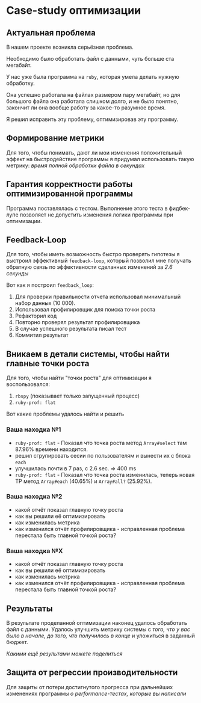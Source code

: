 # Case-study оптимизации

## Актуальная проблема
В нашем проекте возникла серьёзная проблема.

Необходимо было обработать файл с данными, чуть больше ста мегабайт.

У нас уже была программа на `ruby`, которая умела делать нужную обработку.

Она успешно работала на файлах размером пару мегабайт, но для большого файла она работала слишком долго, и не было понятно, закончит ли она вообще работу за какое-то разумное время.

Я решил исправить эту проблему, оптимизировав эту программу.

## Формирование метрики
Для того, чтобы понимать, дают ли мои изменения положительный эффект на быстродействие программы я придумал использовать такую метрику: *время полной обработки файла в секундах*

## Гарантия корректности работы оптимизированной программы
Программа поставлялась с тестом. Выполнение этого теста в фидбек-лупе позволяет не допустить изменения логики программы при оптимизации.

## Feedback-Loop
Для того, чтобы иметь возможность быстро проверять гипотезы я выстроил эффективный `feedback-loop`, который позволил мне получать обратную связь по эффективности сделанных изменений за *2.6 секунды*

Вот как я построил `feedback_loop`:
  1. Для проверки правильности отчета использовал минимальный набор данных (10 000).
  2. Использовал профилировщик для поиска точки роста
  3. Рефакторил код
  4. Повторно проверял результат профилировщика
  5. В случае успешного результата писал тест
  6. Коммитил результат

## Вникаем в детали системы, чтобы найти главные точки роста
Для того, чтобы найти "точки роста" для оптимизации я воспользовался:
  1. `rbspy` (показывает только запущенный процесс)
  2. `ruby-prof: flat`

Вот какие проблемы удалось найти и решить

### Ваша находка №1
- `ruby-prof: flat` - Показал что точка роста метод `Array#select` там 87.96% времени находится.
- решил сгрупировать сесии по пользователям и вынести их с блока `each`
- улучшилась почти в 7 раз, с 2.6 sec. => 400 ms
- `ruby-prof: flat` - Показал что точка роста изменилась, теперь новая ТР метод `Array#each` (40.65%) и `Array#all?` (25.92%).

### Ваша находка №2
- какой отчёт показал главную точку роста
- как вы решили её оптимизировать
- как изменилась метрика
- как изменился отчёт профилировщика - исправленная проблема перестала быть главной точкой роста?

### Ваша находка №X
- какой отчёт показал главную точку роста
- как вы решили её оптимизировать
- как изменилась метрика
- как изменился отчёт профилировщика - исправленная проблема перестала быть главной точкой роста?

## Результаты
В результате проделанной оптимизации наконец удалось обработать файл с данными.
Удалось улучшить метрику системы с *того, что у вас было в начале, до того, что получилось в конце* и уложиться в заданный бюджет.

*Какими ещё результами можете поделиться*

## Защита от регрессии производительности
Для защиты от потери достигнутого прогресса при дальнейших изменениях программы *о performance-тестах, которые вы написали*

